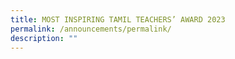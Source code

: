 ```yaml
---
title: MOST INSPIRING TAMIL TEACHERS’ AWARD 2023
permalink: /announcements/permalink/
description: ""
---
```

